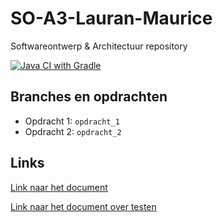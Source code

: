 # SO-A3-Lauran-Maurice
Softwareontwerp &amp; Architectuur repository

[![Java CI with Gradle](https://github.com/maurictg/SO-A3-Lauran-Maurice/actions/workflows/gradle.yml/badge.svg?branch=master)](https://github.com/maurictg/SO-A3-Lauran-Maurice/actions/workflows/gradle.yml)

## Branches en opdrachten
- Opdracht 1: `opdracht_1`
- Opdracht 2: `opdracht_2`

## Links
[Link naar het document](https://docs.google.com/document/d/1Ynhhp8oELJZV1Pk7wOq85NChs4ZdDl8QZIt0omGXL9s/edit?usp=sharing)

[Link naar het document over testen](https://docs.google.com/document/d/1ipOiiKJ4OSQ4RAkImfx7_rZLXBfCvyzOLUeoBroXERs/edit?usp=sharing)
